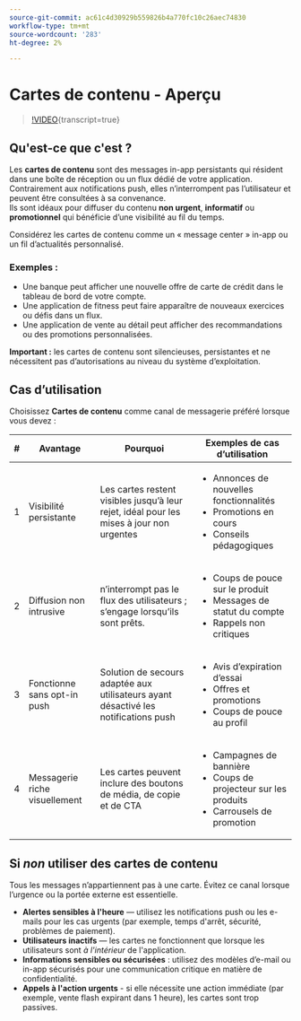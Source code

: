 ```yaml
---
source-git-commit: ac61c4d30929b559826b4a770fc10c26aec74830
workflow-type: tm+mt
source-wordcount: '283'
ht-degree: 2%

---
```

# Cartes de contenu - Aperçu

>[!VIDEO](https://video.tv.adobe.com/v/3458224/?learn=on&enablevpops){transcript=true}

## Qu&#39;est-ce que c&#39;est ?

Les **cartes de contenu** sont des messages in-app persistants qui résident dans une boîte de réception ou un flux dédié de votre application. Contrairement aux notifications push, elles n’interrompent pas l’utilisateur et peuvent être consultées à sa convenance.\
Ils sont idéaux pour diffuser du contenu **non urgent**, **informatif** ou **promotionnel** qui bénéficie d’une visibilité au fil du temps.

Considérez les cartes de contenu comme un « message center » in-app ou un fil d’actualités personnalisé.

### Exemples :

- Une banque peut afficher une nouvelle offre de carte de crédit dans le tableau de bord de votre compte.
- Une application de fitness peut faire apparaître de nouveaux exercices ou défis dans un flux.
- Une application de vente au détail peut afficher des recommandations ou des promotions personnalisées.

**Important :** les cartes de contenu sont silencieuses, persistantes et ne nécessitent pas d’autorisations au niveau du système d’exploitation.

## Cas d’utilisation

Choisissez **Cartes de contenu** comme canal de messagerie préféré lorsque vous devez :

| # | Avantage | Pourquoi | Exemples de cas d’utilisation |
|---|---------|-----|-------------------|
| 1 | Visibilité persistante | Les cartes restent visibles jusqu’à leur rejet, idéal pour les mises à jour non urgentes | <ul><li>Annonces de nouvelles fonctionnalités</li><li>Promotions en cours</li><li>Conseils pédagogiques</li></ul> |
| 2 | Diffusion non intrusive | n’interrompt pas le flux des utilisateurs ; s’engage lorsqu’ils sont prêts. | <ul><li>Coups de pouce sur le produit</li><li>Messages de statut du compte</li><li>Rappels non critiques</li></ul> |
| 3 | Fonctionne sans opt-in push | Solution de secours adaptée aux utilisateurs ayant désactivé les notifications push | <ul><li>Avis d’expiration d’essai</li><li>Offres et promotions</li><li>Coups de pouce au profil</li></ul> |
| 4 | Messagerie riche visuellement | Les cartes peuvent inclure des boutons de média, de copie et de CTA | <ul><li>Campagnes de bannière</li><li>Coups de projecteur sur les produits</li><li>Carrousels de promotion</li></ul> |

## Si *non* utiliser des cartes de contenu

Tous les messages n’appartiennent pas à une carte. Évitez ce canal lorsque l’urgence ou la portée externe est essentielle.

- **Alertes sensibles à l&#39;heure** — utilisez les notifications push ou les e-mails pour les cas urgents (par exemple, temps d&#39;arrêt, sécurité, problèmes de paiement).
- **Utilisateurs inactifs** — les cartes ne fonctionnent que lorsque les utilisateurs sont *à l&#39;intérieur* de l&#39;application.
- **Informations sensibles ou sécurisées** : utilisez des modèles d’e-mail ou in-app sécurisés pour une communication critique en matière de confidentialité.
- **Appels à l&#39;action urgents** - si elle nécessite une action immédiate (par exemple, vente flash expirant dans 1 heure), les cartes sont trop passives.
